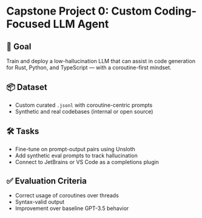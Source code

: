 # Capstone Project 0: Custom Coding-Focused LLM Agent

## 🧠 Goal
Train and deploy a low-hallucination LLM that can assist in code generation for Rust, Python, and TypeScript — with a coroutine-first mindset.

## 📦 Dataset
- Custom curated `.jsonl` with coroutine-centric prompts
- Synthetic and real codebases (internal or open source)

## 🛠 Tasks
- Fine-tune on prompt-output pairs using Unsloth
- Add synthetic eval prompts to track hallucination
- Connect to JetBrains or VS Code as a completions plugin

## ✅ Evaluation Criteria
- Correct usage of coroutines over threads
- Syntax-valid output
- Improvement over baseline GPT-3.5 behavior
